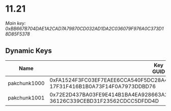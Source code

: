 # 11.21

###### Main key: 0xBB667B704DAE1A2CAD7A79870CD032AD1DA2C036079F976A0C373D18D85F5378

## Dynamic Keys

| Name         | Key<br/>GUID                                                                                            |
|--------------|---------------------------------------------------------------------------------------------------------|
| pakchunk1000 | 0xFA1524F3FC03EF7EAEE6CCA540F5DC28A444A28E6F48F6963C6FB7C714F99C53<br/>17F31F416B1B0A73F14F0A7973DDBD76 |
| pakchunk1001 | 0x72E2D437BA03FE9E414B1BA4EA928663A2AD9611889D5B62DFAB15EB34AFD67E<br/>36126C339CEBD31F23562CDCC5DFDD4D |

